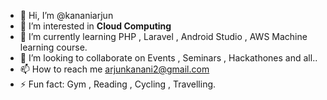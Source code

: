 - 👋 Hi, I’m @kananiarjun
- 👀 I’m interested in **Cloud Computing**
- 🌱 I’m currently learning PHP , Laravel , Android Studio , AWS Machine learning course.
- 💞️ I’m looking to collaborate on Events , Seminars , Hackathones and all..
- 📫 How to reach me arjunkanani2@gmail.com
- ⚡ Fun fact: Gym , Reading , Cycling , Travelling.
